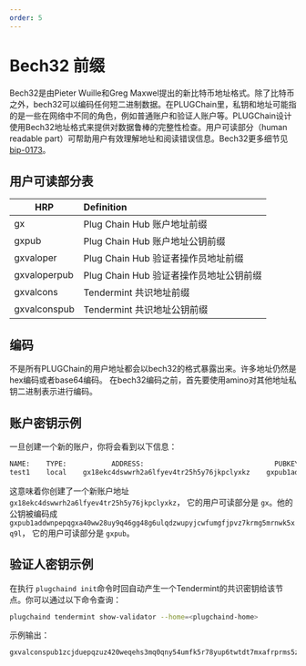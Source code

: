 ```yaml
---
order: 5
---
```


# Bech32 前缀

Bech32是由Pieter Wuille和Greg Maxwel提出的新比特币地址格式。除了比特币之外，bech32可以编码任何短二进制数据。在PLUGChain里，私钥和地址可能指的是一些在网络中不同的角色，例如普通账户和验证人账户等。PLUGChain设计使用Bech32地址格式来提供对数据鲁棒的完整性检查。用户可读部分（human readable part）可帮助用户有效理解地址和阅读错误信息。Bech32更多细节见 [bip-0173](https://github.com/bitcoin/bips/blob/master/bip-0173.mediawiki)。

## 用户可读部分表

| HRP | Definition                              |
| --- | :-------------------------------------- |
| gx | Plug Chain Hub 账户地址前缀                 |
| gxpub | Plug Chain Hub 账户地址公钥前缀              |
| gxvaloper | Plug Chain Hub 验证者操作员地址前缀    |
| gxvaloperpub | Plug Chain Hub 验证者操作员地址公钥前缀 |
| gxvalcons | Tendermint 共识地址前缀            |
| gxvalconspub | Tendermint 共识地址公钥前缀          |

## 编码

不是所有PLUGChain的用户地址都会以bech32的格式暴露出来。许多地址仍然是hex编码或者base64编码。 在bech32编码之前，首先要使用amino对其他地址私钥二进制表示进行编码。

## 账户密钥示例

一旦创建一个新的账户，你将会看到以下信息：

```bash
NAME:    TYPE:           ADDRESS:                                PUBKEY:
test1    local    gx18ekc4dswwrh2a6lfyev4tr25h5y76jkpclyxkz    gxpub1addwnpepqgxa40ww28uy9q46gg48g6ulqdzwupyjcwfumgfjpvz7krmg5mrnwk5xq9l
```

这意味着你创建了一个新账户地址 `gx18ekc4dswwrh2a6lfyev4tr25h5y76jkpclyxkz`， 它的用户可读部分是 `gx`。他的公钥被编码成  `gxpub1addwnpepqgxa40ww28uy9q46gg48g6ulqdzwupyjcwfumgfjpvz7krmg5mrnwk5xq9l`， 它的用户可读部分是 `gxpub`。

## 验证人密钥示例

在执行 `plugchaind init`命令时回自动产生一个Tendermint的共识密钥给该节点。你可以通过以下命令查询：

```bash
plugchaind tendermint show-validator --home=<plugchaind-home>
```

示例输出：

```bash
gxvalconspub1zcjduepqzuz420weqehs3mq0qny54umfk5r78yup6twtdt7mxafrprms5zqsjeuxvx
```
